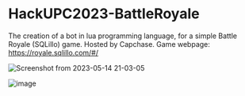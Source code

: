 # HackUPC2023-BattleRoyale
The creation of a bot in lua programming language, for a simple Battle Royale (SQLillo) game. Hosted by Capchase.
Game webpage: https://royale.sqlillo.com/#/


![Screenshot from 2023-05-14 21-03-05](https://github.com/ArnauCS03/HackUPC2023-BattleRoyale/assets/95536223/63e7900f-f28d-42eb-9255-434611ede812)

![image](https://github.com/ArnauCS03/HackUPC2023-BattleRoyale/assets/95536223/4bbac266-9591-4ed4-9104-ee57bf9df526)

